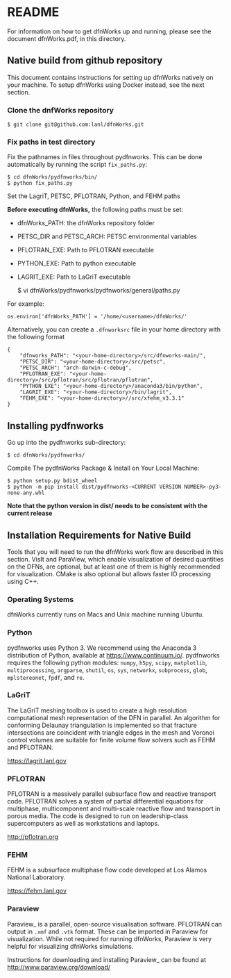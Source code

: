 # README

For information on how to get dfnWorks up and running, please see the document dfnWorks.pdf, in this directory.

## Native build from github repository

This document contains instructions for setting up dfnWorks natively on your
machine. To setup dfnWorks using Docker instead, see the next section.

### Clone the dnfWorks repository

    $ git clone git@github.com:lanl/dfnWorks.git

### Fix paths in test directory 

Fix the pathnames in files throughout pydfnworks. This can be done automatically by running the script ``fix_paths.py``:

    $ cd dfnWorks/pydfnworks/bin/
    $ python fix_paths.py 

Set the LagriT, PETSC, PFLOTRAN, Python, and FEHM paths 

**Before executing dfnWorks,** the following paths must be set:

- dfnWorks_PATH: the dfnWorks repository folder
- PETSC_DIR and PETSC_ARCH: PETSC environmental variables
- PFLOTRAN_EXE:  Path to PFLOTRAN executable 
- PYTHON_EXE:  Path to python executable 
- LAGRIT_EXE:  Path to LaGriT executable 

    $ vi dfnWorks/pydfnworks/pydfnworks/general/paths.py

For example:
    
    os.environ['dfnWorks_PATH'] = '/home/<username>/dfnWorks/'    

Alternatively, you can create a ``.dfnworksrc`` file in your home directory with the following format

    {
        "dfnworks_PATH": "<your-home-directory>/src/dfnworks-main/",
        "PETSC_DIR": "<your-home-directory>/src/petsc",
        "PETSC_ARCH": "arch-darwin-c-debug",
        "PFLOTRAN_EXE": "<your-home-directory>/src/pflotran/src/pflotran/pflotran",
        "PYTHON_EXE": "<your-home-directory>/anaconda3/bin/python",
        "LAGRIT_EXE": "<your-home-directory>/bin/lagrit",
        "FEHM_EXE": "<your-home-directory>//src/xfehm_v3.3.1"
    }


## Installing pydfnworks

Go up into the pydfnworks sub-directory:
    
    $ cd dfnWorks/pydfnworks/

Compile The pydfnWorks Package & Install on Your Local Machine:
    
    $ python setup.py bdist_wheel
    $ python -m pip install dist/pydfnworks-<CURRENT VERSION NUMBER>-py3-none-any.whl

**Note that the python version in dist/ needs to be consistent with the current release**

## Installation Requirements for Native Build
Tools that you will need to run the dfnWorks work flow are described in 
this section. VisIt and ParaView, which enable visualization of desired 
quantities on the DFNs, are optional, but at least one of them is highly 
recommended for visualization. CMake is also optional but allows faster IO 
processing using C++. 

### Operating Systems

dfnWorks currently runs on Macs and Unix machine running Ubuntu. 

### Python 

pydfnworks uses Python 3. We recommend using 
the Anaconda 3 distribution of Python, available at https://www.continuum.io/. 
pydfnworks requires the following python modules: ``numpy``, ``h5py``, ``scipy``, ``matplotlib``,  ``multiprocessing``, ``argparse``, ``shutil``, ``os``, ``sys``, ``networkx``, ``subprocess``, ``glob``, ``mplstereonet``, ``fpdf``, and ``re``.


### LaGriT

The LaGriT meshing toolbox is used to create a high resolution computational 
mesh representation of the DFN in parallel. An algorithm for conforming 
Delaunay triangulation is implemented so that fracture intersections are 
coincident with triangle edges in the mesh and Voronoi control volumes are 
suitable for finite volume flow solvers such as FEHM and PFLOTRAN.

https://lagrit.lanl.gov

### PFLOTRAN
PFLOTRAN  is a massively parallel subsurface flow and reactive transport 
code. PFLOTRAN solves a system of partial differential equations for 
multiphase, multicomponent and multi-scale reactive flow and transport in 
porous media. The code is designed to run on leadership-class supercomputers 
as well as workstations and laptops.

http://pflotran.org

### FEHM
FEHM is a subsurface multiphase flow code developed at Los Alamos National 
Laboratory.

https://fehm.lanl.gov

### Paraview

Paraview_ is a parallel, open-source visualisation software. PFLOTRAN can 
output in ``.xmf`` and ``.vtk`` format. These can be imported in Paraview 
for visualization. While not required for running dfnWorks, Paraview is
very helpful for visualizing dfnWorks simulations.

Instructions for downloading and installing Paraview_ can be found at 
http://www.paraview.org/download/ 

